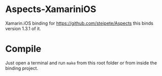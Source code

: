 Aspects-XamariniOS
==================

Xamarin.iOS binding for https://github.com/steipete/Aspects this binds version 1.3.1 of it.

Compile
=======

Just open a terminal and run `make` from this root folder or from inside the binding project. 